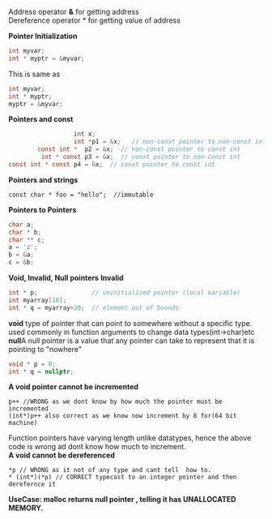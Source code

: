 Address operator **&** for  getting address<br>
Dereference operator *  for getting value of address<br>

**Pointer Initialization**<br>
```C
int myvar;
int * myptr = &myvar;
```
This is same as
```C
int myvar;
int * myptr;
myptr = &myvar;
```
**Pointers and const**<br>
```C
                  int x;
                  int *p1 = &x;   // non-const pointer to non-const int
        const int *  p2 = &x;  // non-const pointer to const int
         int * const p3 = &x;  // const pointer to non-const int
const int * const p4 = &x;  // const pointer to const int 	
```
**Pointers and strings**<br>
```
const char * foo = "hello";  //immutable 
```
**Pointers to Pointers**
```C
char a;
char * b;
char ** c;
a = 'z';
b = &a;
c = &b;
```
**Void, Invalid, Null pointers**
**Invalid**
```C
int * p;               // uninitialized pointer (local variable)
int myarray[10];
int * q = myarray+20;  // element out of bounds
```
**void**  type of pointer that can point to somewhere without a specific type.
used commonly in function arguments to change data types(int->char)etc
**null**A null pointer is a value that any pointer can take to represent that it is pointing to "nowhere" 
```C
void * p = 0;
int * q = nullptr;
```
**A void pointer cannot be incremented**
```
p++ //WRONG as we dont know by how much the pointer must be incremented
(int*)p++ also correct as we know now increment by 8 for(64 bit machine) 
```
Function pointers have varying length unlike datatypes, hence the above code is wrong ad dont know how much to increment.<br>
**A void cannot be dereferenced**
```
*p // WRONG as it not of any type and cant tell  how to.
* (int*)(*p) // CORRECT typecast to an integer pointer and then derefernce it

```
**UseCase: malloc returns null pointer , telling it has UNALLOCATED MEMORY.**
